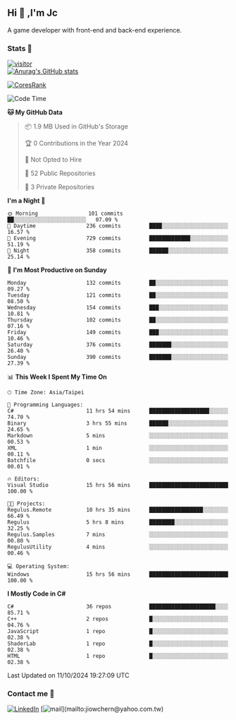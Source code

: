 ## Hi 👋 ,I'm Jc  

A game developer with front-end and back-end experience.  

### Stats  📝
[![visitor](https://visitor-badge.glitch.me/badge?page_id=jiowchern.jiowchern&style=flat-square&color=0088cc)](https://visitor-badge.glitch.me/badge?page_id=jiowchern.jiowchern&style=flat-square&color=0088cc)  
[![Anurag's GitHub stats](https://github-readme-stats.vercel.app/api?username=jiowchern&count_private=true&&show_icons=true)](https://github.com/anuraghazra/github-readme-stats)  
<!-- [![trophy](https://github-profile-trophy.vercel.app/?username=jiowchern)](https://github.com/ryo-ma/github-profile-trophy)   -->
[![CoresRank](https://cr-ss-service.azurewebsites.net/api/ScreenShot?widget=summary&username=jiowchern)](https://cr-ss-service.azurewebsites.net/api/ScreenShot?widget=summary&username=jiowchern)


<!--START_SECTION:waka-->
![Code Time](http://img.shields.io/badge/Code%20Time-1%2C220%20hrs%2024%20mins-blue)

**🐱 My GitHub Data** 

> 📦 1.9 MB Used in GitHub's Storage 
 > 
> 🏆 0 Contributions in the Year 2024
 > 
> 🚫 Not Opted to Hire
 > 
> 📜 52 Public Repositories 
 > 
> 🔑 3 Private Repositories 
 > 
**I'm a Night 🦉** 

```text
🌞 Morning                101 commits         ██░░░░░░░░░░░░░░░░░░░░░░░   07.09 % 
🌆 Daytime                236 commits         ████░░░░░░░░░░░░░░░░░░░░░   16.57 % 
🌃 Evening                729 commits         █████████████░░░░░░░░░░░░   51.19 % 
🌙 Night                  358 commits         ██████░░░░░░░░░░░░░░░░░░░   25.14 % 
```
📅 **I'm Most Productive on Sunday** 

```text
Monday                   132 commits         ██░░░░░░░░░░░░░░░░░░░░░░░   09.27 % 
Tuesday                  121 commits         ██░░░░░░░░░░░░░░░░░░░░░░░   08.50 % 
Wednesday                154 commits         ███░░░░░░░░░░░░░░░░░░░░░░   10.81 % 
Thursday                 102 commits         ██░░░░░░░░░░░░░░░░░░░░░░░   07.16 % 
Friday                   149 commits         ███░░░░░░░░░░░░░░░░░░░░░░   10.46 % 
Saturday                 376 commits         ███████░░░░░░░░░░░░░░░░░░   26.40 % 
Sunday                   390 commits         ███████░░░░░░░░░░░░░░░░░░   27.39 % 
```


📊 **This Week I Spent My Time On** 

```text
🕑︎ Time Zone: Asia/Taipei

💬 Programming Languages: 
C#                       11 hrs 54 mins      ███████████████████░░░░░░   74.70 % 
Binary                   3 hrs 55 mins       ██████░░░░░░░░░░░░░░░░░░░   24.65 % 
Markdown                 5 mins              ░░░░░░░░░░░░░░░░░░░░░░░░░   00.53 % 
XML                      1 min               ░░░░░░░░░░░░░░░░░░░░░░░░░   00.11 % 
Batchfile                0 secs              ░░░░░░░░░░░░░░░░░░░░░░░░░   00.01 % 

🔥 Editors: 
Visual Studio            15 hrs 56 mins      █████████████████████████   100.00 % 

🐱‍💻 Projects: 
Regulus.Remote           10 hrs 35 mins      █████████████████░░░░░░░░   66.49 % 
Regulus                  5 hrs 8 mins        ████████░░░░░░░░░░░░░░░░░   32.25 % 
Regulus.Samples          7 mins              ░░░░░░░░░░░░░░░░░░░░░░░░░   00.80 % 
RegulusUtility           4 mins              ░░░░░░░░░░░░░░░░░░░░░░░░░   00.46 % 

💻 Operating System: 
Windows                  15 hrs 56 mins      █████████████████████████   100.00 % 
```

**I Mostly Code in C#** 

```text
C#                       36 repos            █████████████████████░░░░   85.71 % 
C++                      2 repos             █░░░░░░░░░░░░░░░░░░░░░░░░   04.76 % 
JavaScript               1 repo              █░░░░░░░░░░░░░░░░░░░░░░░░   02.38 % 
ShaderLab                1 repo              █░░░░░░░░░░░░░░░░░░░░░░░░   02.38 % 
HTML                     1 repo              █░░░░░░░░░░░░░░░░░░░░░░░░   02.38 % 
```




 Last Updated on 11/10/2024 19:27:09 UTC
<!--END_SECTION:waka-->



### Contact me 💬
[![LinkedIn](https://img.shields.io/badge/-JiowchernChen-0077B5?style==flat-square&logo=LinkedIn&logoColor=white)](https://www.linkedin.com/in/jiowchern-chen-4aaa90b7/) [![mail](https://img.shields.io/badge/-jiowchern%40yahoo.com.tw-blueviolet?style=flat-square&logo=yahoo!)](mailto:jiowchern@yahoo.com.tw)    

<!-- [![Linkedin Badge](https://img.shields.io/badge/-LinkedIn-blue?style=flat-square&logo=Linkedin&logoColor=white&link=https://www.linkedin.com/in/jiowchern-chen-4aaa90b7/)](https://www.linkedin.com/in/jiowchern-chen-4aaa90b7/) -->


<!--
**jiowchern/jiowchern** is a ✨ _special_ ✨ repository because its `README.md` (this file) appears on your GitHub profile.

Here are some ideas to get you started:

- 🔭 I’m currently working on ...
- 🌱 I’m currently learning ...
- 👯 I’m looking to collaborate on ...
- 🤔 I’m looking for help with ...
- 💬 Ask me about ...
- 📫 How to reach me: ...
- 😄 Pronouns: ...
- ⚡ Fun fact: ...
-->
